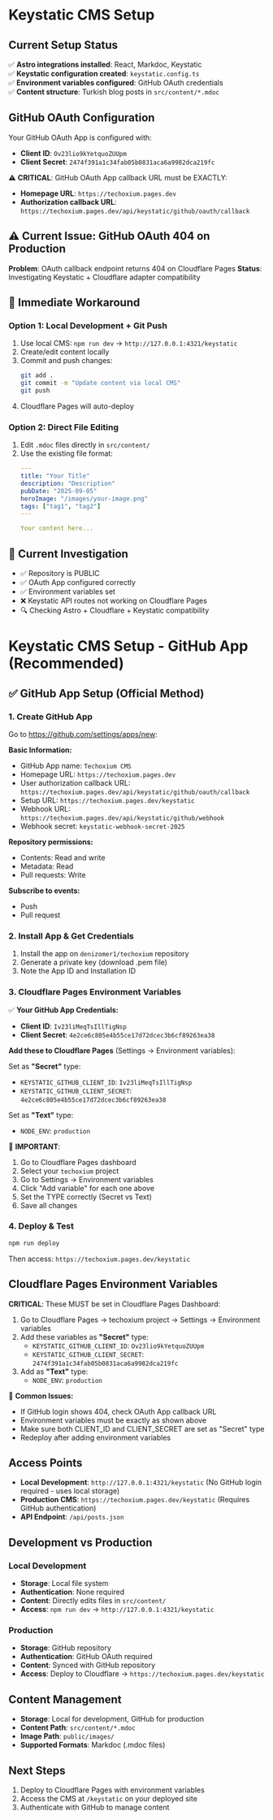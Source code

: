 # Keystatic CMS Setup

## Current Setup Status

✅ **Astro integrations installed**: React, Markdoc, Keystatic  
✅ **Keystatic configuration created**: `keystatic.config.ts`  
✅ **Environment variables configured**: GitHub OAuth credentials  
✅ **Content structure**: Turkish blog posts in `src/content/*.mdoc`  

## GitHub OAuth Configuration

Your GitHub OAuth App is configured with:
- **Client ID**: `Ov23lio9kYetquoZUUpm`
- **Client Secret**: `2474f391a1c34fab05b0831aca6a9982dca219fc`

⚠️ **CRITICAL**: GitHub OAuth App callback URL must be EXACTLY:
- **Homepage URL**: `https://techoxium.pages.dev`
- **Authorization callback URL**: `https://techoxium.pages.dev/api/keystatic/github/oauth/callback`

## ⚠️ Current Issue: GitHub OAuth 404 on Production

**Problem**: OAuth callback endpoint returns 404 on Cloudflare Pages
**Status**: Investigating Keystatic + Cloudflare adapter compatibility

## 🔧 Immediate Workaround

### Option 1: Local Development + Git Push
1. Use local CMS: `npm run dev` → `http://127.0.0.1:4321/keystatic`
2. Create/edit content locally
3. Commit and push changes:
   ```bash
   git add .
   git commit -m "Update content via local CMS"
   git push
   ```
4. Cloudflare Pages will auto-deploy

### Option 2: Direct File Editing
1. Edit `.mdoc` files directly in `src/content/`
2. Use the existing file format:
   ```yaml
   ---
   title: "Your Title"
   description: "Description"
   pubDate: "2025-09-05"
   heroImage: "/images/your-image.png"
   tags: ["tag1", "tag2"]
   ---
   
   Your content here...
   ```

## 🔄 Current Investigation

- ✅ Repository is PUBLIC
- ✅ OAuth App configured correctly  
- ✅ Environment variables set
- ❌ Keystatic API routes not working on Cloudflare Pages
- 🔍 Checking Astro + Cloudflare + Keystatic compatibility

# Keystatic CMS Setup - GitHub App (Recommended)

## ✅ GitHub App Setup (Official Method)

### 1. Create GitHub App
Go to https://github.com/settings/apps/new:

**Basic Information:**
- GitHub App name: `Techoxium CMS`
- Homepage URL: `https://techoxium.pages.dev`
- User authorization callback URL: `https://techoxium.pages.dev/api/keystatic/github/oauth/callback`
- Setup URL: `https://techoxium.pages.dev/keystatic`
- Webhook URL: `https://techoxium.pages.dev/api/keystatic/github/webhook`
- Webhook secret: `keystatic-webhook-secret-2025`

**Repository permissions:**
- Contents: Read and write
- Metadata: Read  
- Pull requests: Write

**Subscribe to events:**
- Push
- Pull request

### 2. Install App & Get Credentials

1. Install the app on `denizomer1/techoxium` repository
2. Generate a private key (download .pem file)
3. Note the App ID and Installation ID

### 3. Cloudflare Pages Environment Variables

✅ **Your GitHub App Credentials:**
- **Client ID**: `Iv23liMeqTsIllTigNsp`
- **Client Secret**: `4e2ce6c805e4b55ce17d72dcec3b6cf89263ea38`

**Add these to Cloudflare Pages** (Settings → Environment variables):

Set as **"Secret"** type:
- `KEYSTATIC_GITHUB_CLIENT_ID`: `Iv23liMeqTsIllTigNsp`
- `KEYSTATIC_GITHUB_CLIENT_SECRET`: `4e2ce6c805e4b55ce17d72dcec3b6cf89263ea38`

Set as **"Text"** type:
- `NODE_ENV`: `production`

🚨 **IMPORTANT**: 
1. Go to Cloudflare Pages dashboard
2. Select your `techoxium` project
3. Go to Settings → Environment variables
4. Click "Add variable" for each one above
5. Set the TYPE correctly (Secret vs Text)
6. Save all changes

### 4. Deploy & Test

```bash
npm run deploy
```

Then access: `https://techoxium.pages.dev/keystatic`

## Cloudflare Pages Environment Variables

**CRITICAL**: These MUST be set in Cloudflare Pages Dashboard:

1. Go to Cloudflare Pages → techoxium project → Settings → Environment variables
2. Add these variables as **"Secret"** type:
   - `KEYSTATIC_GITHUB_CLIENT_ID`: `Ov23lio9kYetquoZUUpm`
   - `KEYSTATIC_GITHUB_CLIENT_SECRET`: `2474f391a1c34fab05b0831aca6a9982dca219fc`
3. Add as **"Text"** type:
   - `NODE_ENV`: `production`

🚨 **Common Issues:**
- If GitHub login shows 404, check OAuth App callback URL
- Environment variables must be exactly as shown above
- Make sure both CLIENT_ID and CLIENT_SECRET are set as "Secret" type
- Redeploy after adding environment variables

## Access Points

- **Local Development**: `http://127.0.0.1:4321/keystatic` (No GitHub login required - uses local storage)
- **Production CMS**: `https://techoxium.pages.dev/keystatic` (Requires GitHub authentication)
- **API Endpoint**: `/api/posts.json`

## Development vs Production

### Local Development
- **Storage**: Local file system
- **Authentication**: None required
- **Content**: Directly edits files in `src/content/`
- **Access**: `npm run dev` → `http://127.0.0.1:4321/keystatic`

### Production
- **Storage**: GitHub repository
- **Authentication**: GitHub OAuth required
- **Content**: Synced with GitHub repository
- **Access**: Deploy to Cloudflare → `https://techoxium.pages.dev/keystatic`

## Content Management

- **Storage**: Local for development, GitHub for production
- **Content Path**: `src/content/*.mdoc`
- **Image Path**: `public/images/`
- **Supported Formats**: Markdoc (.mdoc files)

## Next Steps

1. Deploy to Cloudflare Pages with environment variables
2. Access the CMS at `/keystatic` on your deployed site
3. Authenticate with GitHub to manage content
